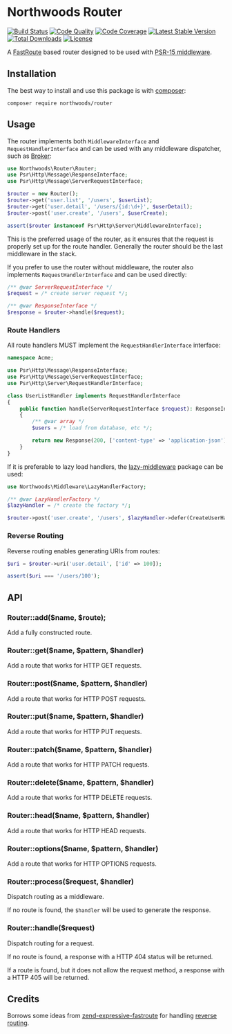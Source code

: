 # Northwoods Router

[![Build Status](https://travis-ci.com/northwoods/router.svg?branch=master)](https://travis-ci.com/northwoods/router)
[![Code Quality](https://scrutinizer-ci.com/g/northwoods/router/badges/quality-score.png?b=master)](https://scrutinizer-ci.com/g/northwoods/router/?branch=master)
[![Code Coverage](https://scrutinizer-ci.com/g/northwoods/router/badges/coverage.png?b=master)](https://scrutinizer-ci.com/g/northwoods/router/?branch=master)
[![Latest Stable Version](http://img.shields.io/packagist/v/northwoods/router.svg?style=flat)](https://packagist.org/packages/northwoods/router)
[![Total Downloads](https://img.shields.io/packagist/dt/northwoods/router.svg?style=flat)](https://packagist.org/packages/northwoods/router)
[![License](https://img.shields.io/packagist/l/northwoods/router.svg?style=flat)](https://packagist.org/packages/northwoods/router)

A [FastRoute][fastroute] based router designed to be used with [PSR-15 middleware][psr15].

[fastroute]: https://github.com/nikic/FastRoute
[psr15]: https://www.php-fig.org/psr/psr-15/

## Installation

The best way to install and use this package is with [composer](http://getcomposer.org/):

```shell
composer require northwoods/router
```

## Usage

The router implements both `MiddlewareInterface` and `RequestHandlerInterface`
and can be used with any middleware dispatcher, such as [Broker][broker]:

```php
use Northwoods\Router\Router;
use Psr\Http\Message\ResponseInterface;
use Psr\Http\Message\ServerRequestInterface;

$router = new Router();
$router->get('user.list', '/users', $userList);
$router->get('user.detail', '/users/{id:\d+}', $userDetail);
$router->post('user.create', '/users', $userCreate);

assert($router instanceof Psr\Http\Server\MiddlewareInterface);
```

This is the preferred usage of the router, as it ensures that the request is
properly set up for the route handler. Generally the router should be the last
middleware in the stack.

If you prefer to use the router without middleware, the router also implements
`RequestHandlerInterface` and can be used directly:

```php
/** @var ServerRequestInterface */
$request = /* create server request */;

/** @var ResponseInterface */
$response = $router->handle($request);
```

[broker]: https://github.com/northwoods/broker

### Route Handlers

All route handlers MUST implement the `RequestHandlerInterface` interface:

```php
namespace Acme;

use Psr\Http\Message\ResponseInterface;
use Psr\Http\Message\ServerRequestInterface;
use Psr\Http\Server\RequestHandlerInterface;

class UserListHandler implements RequestHandlerInterface
{
    public function handle(ServerRequestInterface $request): ResponseInterface
    {
        /** @var array */
        $users = /* load from database, etc */;

        return new Response(200, ['content-type' => 'application-json'], json_encode($users));
    }
}
```

If it is preferable to lazy load handlers, the [lazy-middleware][lazy-middleware]
package can be used:

```php
use Northwoods\Middleware\LazyHandlerFactory;

/** @var LazyHandlerFactory */
$lazyHandler = /* create the factory */;

$router->post('user.create', '/users', $lazyHandler->defer(CreateUserHandler::class));
```

[lazy-middleware]: https://github.com/northwoods/lazy-middleware

### Reverse Routing

Reverse routing enables generating URIs from routes:

```php
$uri = $router->uri('user.detail', ['id' => 100]);

assert($uri === '/users/100');
```

## API

### Router::add($name, $route);

Add a fully constructed route.

### Router::get($name, $pattern, $handler)

Add a route that works for HTTP GET requests.

### Router::post($name, $pattern, $handler)

Add a route that works for HTTP POST requests.

### Router::put($name, $pattern, $handler)

Add a route that works for HTTP PUT requests.

### Router::patch($name, $pattern, $handler)

Add a route that works for HTTP PATCH requests.

### Router::delete($name, $pattern, $handler)

Add a route that works for HTTP DELETE requests.

### Router::head($name, $pattern, $handler)

Add a route that works for HTTP HEAD requests.

### Router::options($name, $pattern, $handler)

Add a route that works for HTTP OPTIONS requests.

### Router::process($request, $handler)

Dispatch routing as a middleware.

If no route is found, the `$handler` will be used to generate the response.

### Router::handle($request)

Dispatch routing for a request.

If no route is found, a response with a HTTP 404 status will be returned.

If a route is found, but it does not allow the request method, a response with
a HTTP 405 will be returned.

## Credits

Borrows some ideas from [zend-expressive-fastroute][zf-fastroute] for handling [reverse routing][zf-rr].

[zf-fastroute]: https://github.com/zendframework/zend-expressive-fastroute
[zf-rr]: https://github.com/zendframework/zend-expressive-fastroute/pull/32
